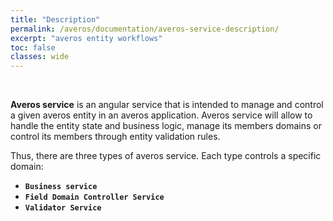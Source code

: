 ```yaml
---
title: "Description"
permalink: /averos/documentation/averos-service-description/
excerpt: "averos entity workflows"
toc: false
classes: wide
---
```


<br/>

**Averos service** is an angular service that is intended to manage and control a given averos entity in an averos application.
Averos service will allow to handle the entity state and business logic, manage its members domains or control its members through entity validation rules.

Thus, there are three types of averos service. Each type controls a specific domain:

- **`Business service`**
- **`Field Domain Controller Service`**
- **`Validator Service`**



